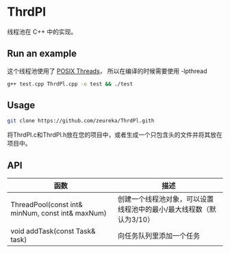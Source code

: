 # ThrdPl
线程池在 C++ 中的实现。

## Run an example
这个线程池使用了 [POSIX Threads](https://zh.wikipedia.org/wiki/POSIX%E7%BA%BF%E7%A8%8B )，
所以在编译的时候需要使用 -lpthread
```bash
g++ test.cpp ThrdPl.cpp -o test && ./test
```

## Usage
```bash
git clone https://github.com/zeureka/ThrdPl.gith
```
将ThrdPl.c和ThrdPl.h放在您的项目中，或者生成一个只包含头的文件并将其放在项目中。

## API 
| 函数                                             | 描述                                                                |
|--------------------------------------------------|---------------------------------------------------------------------|
| ThreadPool(const int& minNum, const int& maxNum) | 创建一个线程池对象，可以设置线程池中的最小/最大线程数（默认为3/10） |  |
| void addTask(const Task& task)                   | 向任务队列里添加一个任务                                            |
